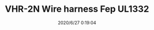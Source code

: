 ﻿---
layout: post 
title: VHR-2N Wire harness Fep UL1332
tags: 
categories: wire-harness
overview: JST,VHR-2N, Wire harness, Fep UL1332, length 100mm
series: 
part_number: VHR-2N
thumb_img: static/202006/345-thumb-20200627082302.jpg
small_img: static/202006/345-20200627082302.jpg
date: 2020/6/27 0:19:04
---



